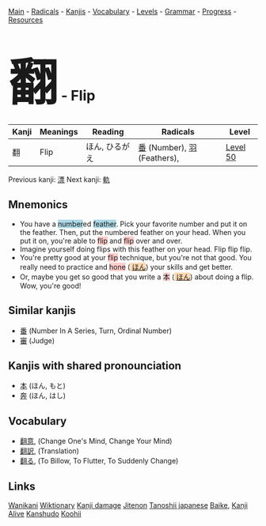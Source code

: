 <style> bigfont {font-size: 100px}</style>
[Main](../README.md) -
[Radicals](../radicals.md) -
[Kanjis](../kanjis.md) -
[Vocabulary](../vocabulary.md) -
[Levels](../levels.md) -
[Grammar](../grammar.md) - 
[Progress](../progress.md) -
[Resources](../resources.md)
# <bigfont> 翻</bigfont> - Flip 

| Kanji | Meanings | Reading | Radicals | Level |
| --- | --- | --- | --- | --- |
| 翻 | Flip | ほん, ひるがえ | [番](../radicals/番.md) (Number), [羽](../radicals/羽.md) (Feathers),  | [Level 50](../levels/wk_level50.md) |

Previous kanji: [漂](漂.md) Next kanji: [軌](軌.md) 

## Mnemonics
 * You have a <span style="background-color:#ADD8E6"> number</span>ed <span style="background-color:#ADD8E6"> feather</span>. Pick your favorite number and put it on the feather. Then, put the numbered feather on your head. When you put it on, you're able to <span style="background-color:#ffcccb"> flip</span> and <span style="background-color:#ffcccb"> flip</span> over and over.
* Imagine yourself doing flips with this feather on your head. Flip flip flip.
* You're pretty good at your <span style="background-color:#ffcccb"> flip</span> technique, but you're not that good. You really need to practice and <span style="background-color:#ffcccb"> hone</span> (<span style="background-color:#fed8b1"> [ほん](https://jisho.org/search/ほん)</span>) your skills and get better.
* Or, maybe you get so good that you write a <span style="background-color:#ffcccb"> 本</span> (<span style="background-color:#fed8b1"> [ほん](https://jisho.org/search/ほん)</span>) about doing a flip. Wow, you're good!


## Similar kanjis
 * [番](番.md) (Number In A Series, Turn, Ordinal Number)
* [審](審.md) (Judge)



## Kanjis with shared pronounciation
 * [本](本.md) (ほん, もと)
* [奔](奔.md) (ほん, はし)



## Vocabulary
 * [翻意](../vocabulary/翻.md), (Change One's Mind, Change Your Mind)
* [翻訳](../vocabulary/翻.md), (Translation)
* [翻る](../vocabulary/翻.md), (To Billow, To Flutter, To Suddenly Change)




## Links 


[Wanikani](https://www.wanikani.com/kanji/翻)
[Wiktionary](https://en.wiktionary.org/wiki/翻)
[Kanji damage](http://www.kanjidamage.com/kanji/search?utf8=✓&q=翻)
[Jitenon](https://jitenon.com/kanji/翻)
[Tanoshii japanese](https://www.tanoshiijapanese.com/dictionary/kanji.cfm?k=翻)
[Baike](https://baike.baidu.com/item/翻),
[Kanji Alive](https://app.kanjialive.com/翻)
[Kanshudo](https://www.kanshudo.com/searchmn?q=翻)
[Koohii](https://kanji.koohii.com/study/kanji/翻)
